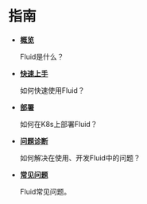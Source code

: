# 指南

- [**概览**](https://github.com/fluid-cloudnative/fluid/blob/master/docs/zh/userguide/overview.md)

    Fluid是什么？

- [**快速上手**](https://github.com/fluid-cloudnative/fluid/blob/master/docs/zh/userguide/get_started.md)

    如何快速使用Fluid？

- [**部署**](https://github.com/fluid-cloudnative/fluid/blob/master/docs/zh/userguide/install.md)

    如何在K8s上部署Fluid？

- [**问题诊断**](https://github.com/fluid-cloudnative/fluid/blob/master/docs/zh/userguide/troubleshooting.md)

    如何解决在使用、开发Fluid中的问题？

- [**常见问题**](https://github.com/fluid-cloudnative/fluid/blob/master/docs/zh/userguide/faq.md)

    Fluid常见问题。

